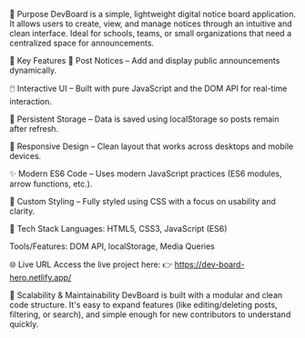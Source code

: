 🎯 Purpose
DevBoard is a simple, lightweight digital notice board application. It allows users to create, view, and manage notices through an intuitive and clean interface. Ideal for schools, teams, or small organizations that need a centralized space for announcements.

🚀 Key Features
📌 Post Notices – Add and display public announcements dynamically.

🖱️ Interactive UI – Built with pure JavaScript and the DOM API for real-time interaction.

📂 Persistent Storage – Data is saved using localStorage so posts remain after refresh.

📱 Responsive Design – Clean layout that works across desktops and mobile devices.

✨ Modern ES6 Code – Uses modern JavaScript practices (ES6 modules, arrow functions, etc.).

🎨 Custom Styling – Fully styled using CSS with a focus on usability and clarity.

🧰 Tech Stack
Languages: HTML5, CSS3, JavaScript (ES6)

Tools/Features: DOM API, localStorage, Media Queries

🌐 Live URL
Access the live project here:
👉 https://dev-board-hero.netlify.app/

🧱 Scalability & Maintainability
DevBoard is built with a modular and clean code structure. It's easy to expand features (like editing/deleting posts, filtering, or search), and simple enough for new contributors to understand quickly.